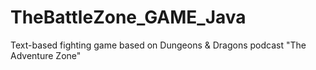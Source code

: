 # TheBattleZone_GAME_Java
Text-based fighting game based on Dungeons &amp; Dragons podcast "The Adventure Zone"

